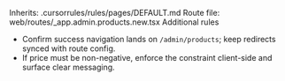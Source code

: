 Inherits: .cursorrules/rules/pages/DEFAULT.md
Route file: web/routes/_app.admin.products.new.tsx
Additional rules
- Confirm success navigation lands on `/admin/products`; keep redirects synced with route config.
- If price must be non-negative, enforce the constraint client-side and surface clear messaging.
